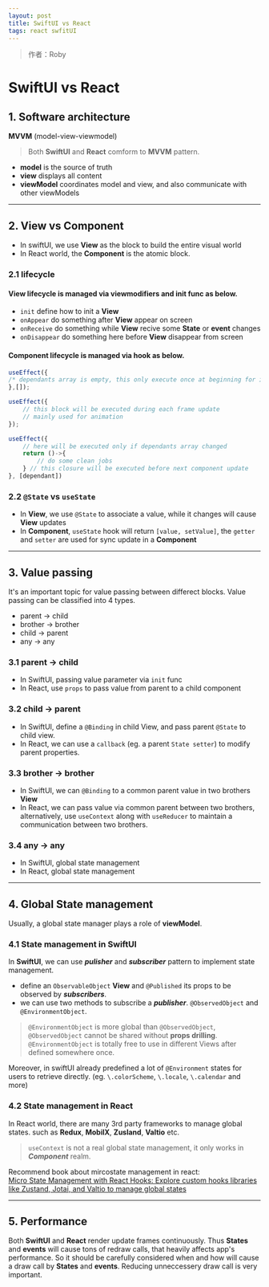 ```yaml
---
layout: post
title: SwiftUI vs React
tags: react swfitUI
---
```


> 作者：Roby

# **SwiftUI** vs **React**

## **1. Software architecture**
**MVVM** (model-view-viewmodel)
> Both **SwiftUI** and **React** comform to **MVVM** pattern.

- **model** is the source of truth
- **view** displays all content
- **viewModel** coordinates model and view, and also communicate with other viewModels
---

## **2. View vs Component**
- In swiftUI, we use **View** as the block to build the entire visual world
- In React world, the **Component** is the atomic block.

### **2.1 lifecycle**
#### **View** lifecycle is managed via **viewmodifiers** and **init** func as below.
- `init` define how to init a **View**
- `onAppear` do something after **View** appear on screen
- `onReceive` do something while **View** recive some **State** or **event** changes
- `onDisappear` do something here before **View** disappear from screen

#### **Component** lifecycle is managed via **hook** as below.
```javascript
useEffect({
/* dependants array is empty, this only execute once at beginning for init*/
},[]);

useEffect({
    // this block will be executed during each frame update 
    // mainly used for animation
});

useEffect({
    // here will be executed only if dependants array changed
    return ()->{
        // do some clean jobs
    } // this closure will be executed before next component update
}, [dependant])
```
### **2.2 `@State` vs `useState`**
- In **View**, we use `@State` to associate a value, while it changes will cause **View** updates 
- In **Component**, `useState` hook will return `[value, setValue]`, the `getter` and `setter` are used for sync update in a **Component**
---
## **3. Value passing**
It's an important topic for value passing between differect blocks. Value passing can be classified into 4 types.
- parent -> child
- brother -> brother
- child -> parent
- any -> any

### **3.1 parent -> child**
- In SwiftUI, passing value parameter via `init` func
- In React, use `props` to pass value from parent to a child component

### **3.2 child -> parent**
- In SwiftUI, define a `@Binding` in child View, and pass parent `@State` to child view.
- In React, we can use a `callback` (eg. a parent `State setter`)  to modify parent properties.

### **3.3 brother -> brother**
- In SwiftUI, we can `@Binding` to a  common parent value in two brothers **View**
- In React, we can pass value via common parent between two brothers, alternatively, use `useContext` along with `useReducer` to maintain a communication  between two brothers.

### **3.4 any -> any**
- In SwiftUI, global state management
- In React, global state management
---
## **4. Global State management**
Usually,  a global state manager plays a role of **viewModel**.

### **4.1 State management in SwiftUI**
In **SwiftUI**, we can use ***pulisher*** and ***subscriber*** pattern to implement state management.
 -  define an `ObservableObject` **View** and `@Published` its props to be observed by ***subscribers***.     
 - we can use two methods to subscribe a ***publisher***. `@ObservedObject` and `@EnvironmentObject`.


>`@EnvironmentObject` is more global than `@ObservedObject`,    `@ObservedObject` cannot be shared without **props drilling**.   `@EnvironmentObject` is totally free to use in different Views after defined somewhere once.

Moreover, in swiftUI already predefined a lot of `@Environment` states for users to retrieve directly. (eg. `\.colorScheme`, `\.locale`, `\.calendar` and more)


### **4.2 State management in React**
In React world, there are many 3rd party frameworks to manage global states. such as **Redux**, **MobilX**, **Zusland**, **Valtio** etc.

> `useContext` is not a real global state management, it only works in ***Component*** realm.

Recommend book about mircostate management in react: [	
Micro State Management with React Hooks: Explore custom hooks libraries like Zustand, Jotai, and Valtio to manage global states](https://www.amazon.com/-/zh_TW/Daishi-Kato-ebook/dp/B09P5QRJ79/ref=sr_1_1?keywords=Micro+State+Management+with+React+Hooks%3A+Explore+custom+hooks+libraries+like+Zustand%2C+Jotai%2C+and+Valtio+to+manage+global+states&qid=1654502835&sr=8-1)

---
## **5. Performance**
Both **SwiftUI** and **React** render update frames continuously. Thus **States** and **events** will cause tons of redraw calls, that heavily affects app's performance.
So it should be carefully considered when and how will cause a draw call by **States** and **events**.
Reducing unneccessery draw call is very important. 